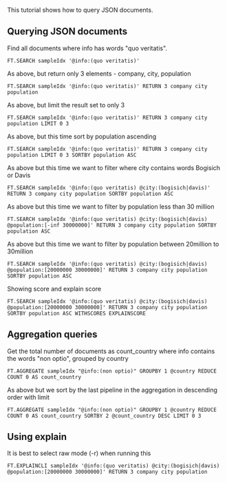 This tutorial shows how to query JSON documents.

## Querying JSON documents

Find all documents where info has words "quo veritatis".

```redis Documents with info quo veritatis
FT.SEARCH sampleIdx '@info:(quo veritatis)'
```

As above, but return only 3 elements - company, city, population

```redis Return only 3 elements
FT.SEARCH sampleIdx '@info:(quo veritatis)' RETURN 3 company city population
```

As above, but limit the result set to only 3

```redis Limit results
FT.SEARCH sampleIdx '@info:(quo veritatis)' RETURN 3 company city population LIMIT 0 3
```

As above, but this time sort by population ascending

```redis Sort by population
FT.SEARCH sampleIdx '@info:(quo veritatis)' RETURN 3 company city population LIMIT 0 3 SORTBY population ASC
```

As above but this time we want to filter where city contains words Bogisich or Davis

```redis Filter by city containing Bogisich or Davis
FT.SEARCH sampleIdx '@info:(quo veritatis) @city:(bogisich|davis)' RETURN 3 company city population SORTBY population ASC
```

As above but this time we want to filter by population less than 30 million

```redis Where population is less than 30 million
FT.SEARCH sampleIdx '@info:(quo veritatis) @city:(bogisich|davis) @population:[-inf 30000000]' RETURN 3 company city population SORTBY population ASC
```

As above but this time we want to filter by population between 20million to 30million

```redis Filter by population between 20M to 30M
FT.SEARCH sampleIdx '@info:(quo veritatis) @city:(bogisich|davis) @population:[20000000 30000000]' RETURN 3 company city population SORTBY population ASC
```

Showing score and explain score

```redis Using WITHSCORE and EXPLAINSCORES
FT.SEARCH sampleIdx '@info:(quo veritatis) @city:(bogisich|davis) @population:[20000000 30000000]' RETURN 3 company city population SORTBY population ASC WITHSCORES EXPLAINSCORE
```

## Aggregation queries

Get the total number of documents as count_country where info contains the words "non optio", grouped by country

```redis Count of documents group by country filtered by info
FT.AGGREGATE sampleIdx "@info:(non optio)" GROUPBY 1 @country REDUCE COUNT 0 AS count_country
```

As above but we sort by the last pipeline in the aggregation in descending order with limit

```redis Sort by count_country in descending order
FT.AGGREGATE sampleIdx "@info:(non optio)" GROUPBY 1 @country REDUCE COUNT 0 AS count_country SORTBY 2 @count_country DESC LIMIT 0 3
```

## Using explain

It is best to select raw mode (-r) when running this

```redis Getting the explain plan
FT.EXPLAINCLI sampleIdx '@info:(quo veritatis) @city:(bogisich|davis) @population:[20000000 30000000]' RETURN 3 company city population
```
